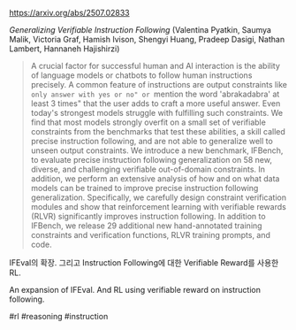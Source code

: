 https://arxiv.org/abs/2507.02833

*Generalizing Verifiable Instruction Following* (Valentina Pyatkin, Saumya Malik, Victoria Graf, Hamish Ivison, Shengyi Huang, Pradeep Dasigi, Nathan Lambert, Hannaneh Hajishirzi)

> A crucial factor for successful human and AI interaction is the ability of language models or chatbots to follow human instructions precisely. A common feature of instructions are output constraints like ``only answer with yes or no" or ``mention the word 'abrakadabra' at least 3 times" that the user adds to craft a more useful answer. Even today's strongest models struggle with fulfilling such constraints. We find that most models strongly overfit on a small set of verifiable constraints from the benchmarks that test these abilities, a skill called precise instruction following, and are not able to generalize well to unseen output constraints. We introduce a new benchmark, IFBench, to evaluate precise instruction following generalization on 58 new, diverse, and challenging verifiable out-of-domain constraints. In addition, we perform an extensive analysis of how and on what data models can be trained to improve precise instruction following generalization. Specifically, we carefully design constraint verification modules and show that reinforcement learning with verifiable rewards (RLVR) significantly improves instruction following. In addition to IFBench, we release 29 additional new hand-annotated training constraints and verification functions, RLVR training prompts, and code.

IFEval의 확장. 그리고 Instruction Following에 대한 Verifiable Reward를 사용한 RL.

<english>
An expansion of IFEval. And RL using verifiable reward on instruction following.
</english>

#rl #reasoning #instruction 